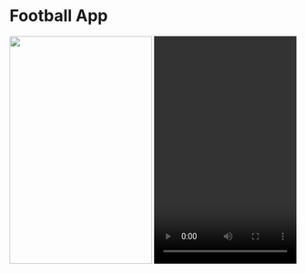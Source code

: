 # Football App

<img src="https://github.com/gate3/ayapay-interview-project/blob/master/android.gif?raw=true" width="250" height="400" />

<video src="https://github.com/gate3/ayapay-interview-project/blob/master/ios.mp4" width="250" height="400" />

## Login details

- email: admin@admin.com
- password: password

## Description
The app is a simple app that integrates firebase, intteracts with a football api at <a href="https://api.football-data.org">https://api.football-data.org</a>. The app fetches football leagues from all countries, clubs in those leagues and finally squads for all teams.

## Tools used

- Firebase SDK: I integrated the sdk and bundled the credentials key file in the different platforms directories. I  made use of:
    - firebase authentication
    - firebase firestore
    - firebase messaging

- React Native Keychain: I tried to demonstrate the usage of react native keychain as keystore for sensitive details. In this case I stored the keys for the api and server base url in on the firestore and retrieve them on login. Then i store them in the keychain and retrieve them securely when i need it.

- React Native SSL pinning:

- Redux:

## Makefile

I included a makefile that helps with simplifying certain tasks or command. It has commands to run ios, android and also tasks like pod install and opening in xcode.

## Project Structure

### File Structure

This are the different directories in the app and what they are for. 

#### Redux
The app uses redux for state management so the directories for redux are:
- actions
- reducers

#### Shared

Contains any components etc that can be shared among all components.

#### Screens

Contains all views or screen the app has

#### __tests__

Contains all tests for components, reducers, actions.

## What I would do to improve this project

- Written more tests
- Add test coverage
- Implement SSL pinning
- Encrypt the password using XOR during login and signup so the server can decrypt it
- Obfuscate the code to protect against malicious users (<a href="https://github.com/javascript-obfuscator/react-native-obfuscating-transformer">https://github.com/javascript-obfuscator/react-native-obfuscating-transformer</a>)
- Use flow-Typing for all components, actions, reducers etc.
- 

## Thank you
